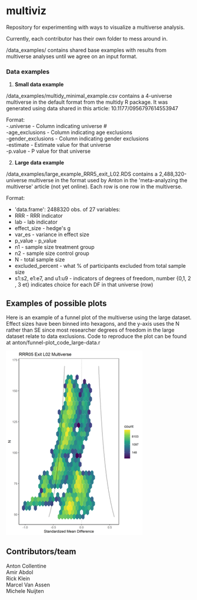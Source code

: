 # multiviz
Repository for experimenting with ways to visualize a multiverse analysis.

Currently, each contributor has their own folder to mess around in.

/data_examples/ contains shared base examples with results from multiverse analyses until we agree on an input format.

### Data examples

1)  __Small data example__

/data_examples/multidy_minimal_example.csv contains a 4-universe multiverse in the default format from the multidy R package. It was generated using data shared in this article: 10.1177/0956797614553947

Format:  
-.universe - Column indicating universe #  
-age_exclusions - Column indicating age exclusions  
-gender_exclusions - Column indicating gender exclusions  
-estimate - Estimate value for that universe  
-p.value - P value for that universe  


2) __Large data example__ 

/data_examples/large_example_RRR5_exit_L02.RDS contains a 2,488,320-universe multiverse in the format used by Anton in the 'meta-analyzing the multiverse' article (not yet online). Each row is one row in the multiverse.

Format:
- 'data.frame':	2488320 obs. of  27 variables:
 -  RRR    - RRR indicator
 -  lab    - lab indicator 
 -  effect_size  - hedge's g 
 -  var_es     - variance in effect size 
 -  p_value     -  p_value 
 -  n1        - sample size treatment group
 -  n2        - sample size control group
 -  N          - total sample size      
 -  excluded_percent  - what % of participants excluded from total sample size
 - s1:s2, e1:e7, and u1:u9  - indicators of degrees of freedom, number {0,1, 2 , 3 et} indicates choice for each DF in that universe (row)
 
 
## Examples of possible plots

Here is an example of a funnel plot of the multiverse using the large dataset. Effect sizes have been binned into hexagons, and the y-axis uses the N rather than SE since most researcher degrees of freedom in the large dataset relate to data exclusions. Code to reproduce the plot can be found at anton/funnel-plot_code_large-data.r

<img src="https://github.com/raklein/multiviz/blob/main/anton/funnel-large.png" width="370" height = "500">

## Contributors/team
Anton Collentine  
Amir Abdol  
Rick Klein  
Marcel Van Assen  
Michele Nuijten  
